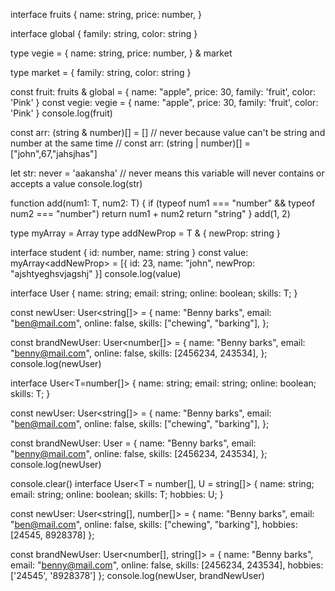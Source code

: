 interface fruits {
    name: string,
    price: number,
}

interface global {
    family: string,
    color: string
}

type vegie = {
    name: string,
    price: number,
} & market

type market = {
    family: string,
    color: string
}

const fruit: fruits & global = {
    name: "apple",
    price: 30,
    family: 'fruit',
    color: 'Pink'
}
const vegie: vegie = {
    name: "apple",
    price: 30,
    family: 'fruit',
    color: 'Pink'
}
console.log(fruit)

const arr: (string & number)[] = [] // never because value can't be string and number at the same time
// const arr: (string | number)[] = ["john",67,"jahsjhas"]

let str: never = 'aakansha' // never means this variable will never contains or accepts a value
console.log(str)

function add<T>(num1: T, num2: T) {
    if (typeof num1 === "number" && typeof num2 === "number")
        return num1 + num2
    return "string"
}
add<number>(1, 2)

type myArray<T> = Array<T>
type addNewProp<T> = T & { newProp: string }

interface student {
    id: number,
    name: string
}
const value: myArray<addNewProp<student>> = [{ id: 23, name: "john", newProp: "ajshtyeghsvjagshj" }]
console.log(value)

interface User<T> {
 name: string;
 email: string;
 online: boolean;
 skills: T;
}

const newUser: User<string[]> = {
 name: "Benny barks",
 email: "ben@mail.com",
 online: false,
 skills: ["chewing", "barking"],
};

const brandNewUser: User<number[]> = {
 name: "Benny barks",
 email: "benny@mail.com",
 online: false,
 skills: [2456234, 243534],
};
console.log(newUser)

<!-- Passing default generic values to generics -->

interface User<T=number[]> {
 name: string;
 email: string;
 online: boolean;
 skills: T;
}

const newUser: User<string[]> = {
 name: "Benny barks",
 email: "ben@mail.com",
 online: false,
 skills: ["chewing", "barking"],
};

const brandNewUser: User = {
 name: "Benny barks",
 email: "benny@mail.com",
 online: false,
 skills: [2456234, 243534],
};
console.log(newUser)

<!-- Passing multiple generic values -->
console.clear()
interface User<T = number[], U = string[]> {
    name: string;
    email: string;
    online: boolean;
    skills: T;
    hobbies: U;
}

const newUser: User<string[], number[]> = {
    name: "Benny barks",
    email: "ben@mail.com",
    online: false,
    skills: ["chewing", "barking"],
    hobbies: [24545, 8928378]
};

const brandNewUser: User<number[], string[]> = {
    name: "Benny barks",
    email: "benny@mail.com",
    online: false,
    skills: [2456234, 243534],
    hobbies: ['24545', '8928378']
};
console.log(newUser, brandNewUser)